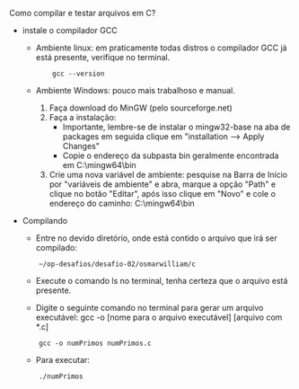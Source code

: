 Como compilar e testar arquivos em C?

- instale o compilador GCC
    
    *   Ambiente linux: em praticamente todas distros o compilador GCC já está presente, verifique no terminal.
        ```
            gcc --version
        ```

    *   Ambiente Windows: pouco mais trabalhoso e manual.
        1) Faça download do MinGW (pelo sourceforge.net)
        2) Faça a instalação:
            * Importante, lembre-se de instalar o mingw32-base na aba de packages em seguida clique em "installation --> Apply Changes"
            * Copie o endereço da subpasta bin geralmente encontrada em C:\mingw64\bin
        3) Crie uma nova variável de ambiente: pesquise na Barra de Início por "variáveis de ambiente" e abra, marque a opção "Path" e clique no botão "Editar", após isso clique em "Novo" e cole o endereço do caminho: C:\mingw64\bin

- Compilando
    * Entre no devido diretório, onde está contido o arquivo que irá ser compilado:
    ```
        ~/op-desafios/desafio-02/osmarwilliam/c
    ```
    * Execute o comando ls no terminal, tenha certeza que o arquivo está presente.

    * Digite o seguinte comando no terminal para gerar um arquivo executável: gcc -o [nome para o arquivo executável] [arquivo com *.c]
    ```
        gcc -o numPrimos numPrimos.c
    ```
    * Para executar:
    ```
        ./numPrimos
    ```
